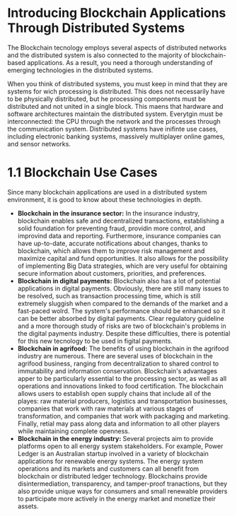 # Introducing Blockchain Applications Through Distributed Systems

The Blockchain tecnology employs several aspects of distributed networks and the distributed system is also connected to the majority of blockchain-based applications.
As a result, you need a thorough understanding of emerging technologies in the distributed systems.

When you think of distributed systems, you must keep in mind that they are systems for wich processing is distributed. This does not necessarily have to be physically distributed, but he processing components must be distributed and not united in a single block. 
This maens that hardware and software architectures maintain the distributed system.
Everytgin must be interconnected: the CPU through the network and the processes through the communication system. Distributed systems have inifinte use cases, including electronic banking systems, massively multiplayer online games, and sensor networks.

# 1.1 Blockchain Use Cases

Since many blockchain applications are used in a distributed system environment, it is good to know about these technologies in depth.

* **Blockchain in the insurance sector:** In the insurance industry, blockchain enables safe and decentralized transactions, establishing a solid foundation for preventing fraud, providin more control, and improvind data and reporting. Furthermore, insurance companies can have up-to-date, accurate notifications about changes, thanks to blockchain, which allows them to improve risk management and maximize capital and fund opportunities. It also allows for the possibility of implementing Big Data strategies, which are very useful for obtaining secure information about customers, priorities, and preferences.
* **Blockchain in digital payments:** Blockchain also has a lot of potential applications in digital payments. Obviously, there are still many issues to be resolved, such as transaction processing time, which is still extremely sluggish when compared to the demands of the market and a fast-paced wolrd. The system's performance should be enhanced so it can be better absorbed by digital payments. Clear regulatory guideline and a more thorough study of risks are two of blockchain's problems in the digital payments industry. Despite these difficulties, there is potential for this new tecnology to be used in figital payments.
* **Blockchain in agrifood:** The benefits of using blockchain in the agrifood industry are numerous. There are several uses of blockchain in the agrifood business, ranging from decentralization to shared control to immutability and information conservation. Blockchain's advantages apper to be particularly essential to the processing sector, as well as all operations and innovations linked to food certification. The blockchain allows users to establish open supply chains that include all of the playes: raw material producers, logistics and transportation businesses, companies that work with raw materials at various stages of transformation, and companies that work with packaging and marketing. Finally, retial may pass along data and information to all other players while maintaining complete openness.
* **Blockchain in the energy industry:** Several projects aim to provide platforms open to all energy system stakeholders. For example, Power Ledger is an Australian startup involved in a variety of blockchain applications for renewable energy systems. The energy system operations and its markets and customers can all benefit from blockchain or distributed ledger technology. Blockchains provide disintermediation, transparency, and tamper-proof tranactions, but they also provide unique ways for consumers and small renewable providers to participate more actively in the energy market and monetize their assets.
